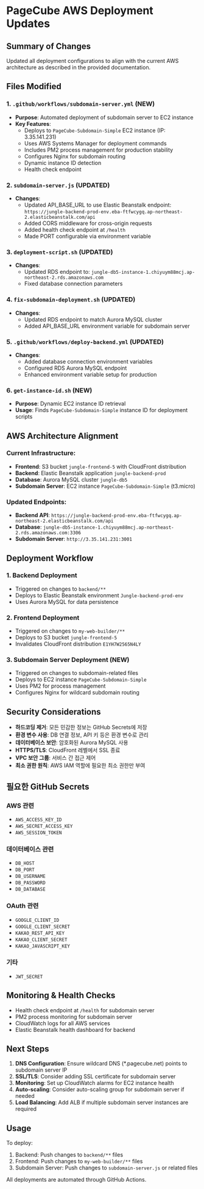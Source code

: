 # PageCube AWS Deployment Updates

## Summary of Changes

Updated all deployment configurations to align with the current AWS architecture as described in the provided documentation.

## Files Modified

### 1. `.github/workflows/subdomain-server.yml` (NEW)
- **Purpose**: Automated deployment of subdomain server to EC2 instance
- **Key Features**:
  - Deploys to `PageCube-Subdomain-Simple` EC2 instance (IP: 3.35.141.231)
  - Uses AWS Systems Manager for deployment commands
  - Includes PM2 process management for production stability
  - Configures Nginx for subdomain routing
  - Dynamic instance ID detection
  - Health check endpoint

### 2. `subdomain-server.js` (UPDATED)
- **Changes**:
  - Updated API_BASE_URL to use Elastic Beanstalk endpoint: `https://jungle-backend-prod-env.eba-ftfwcygq.ap-northeast-2.elasticbeanstalk.com/api`
  - Added CORS middleware for cross-origin requests
  - Added health check endpoint at `/health`
  - Made PORT configurable via environment variable

### 3. `deployment-script.sh` (UPDATED)
- **Changes**:
  - Updated RDS endpoint to: `jungle-db5-instance-1.chiyuym88mcj.ap-northeast-2.rds.amazonaws.com`
  - Fixed database connection parameters

### 4. `fix-subdomain-deployment.sh` (UPDATED)
- **Changes**:
  - Updated RDS endpoint to match Aurora MySQL cluster
  - Added API_BASE_URL environment variable for subdomain server

### 5. `.github/workflows/deploy-backend.yml` (UPDATED)
- **Changes**:
  - Added database connection environment variables
  - Configured RDS Aurora MySQL endpoint
  - Enhanced environment variable setup for production

### 6. `get-instance-id.sh` (NEW)
- **Purpose**: Dynamic EC2 instance ID retrieval
- **Usage**: Finds `PageCube-Subdomain-Simple` instance ID for deployment scripts

## AWS Architecture Alignment

### Current Infrastructure:
- **Frontend**: S3 bucket `jungle-frontend-5` with CloudFront distribution
- **Backend**: Elastic Beanstalk application `jungle-backend-prod`
- **Database**: Aurora MySQL cluster `jungle-db5`
- **Subdomain Server**: EC2 instance `PageCube-Subdomain-Simple` (t3.micro)

### Updated Endpoints:
- **Backend API**: `https://jungle-backend-prod-env.eba-ftfwcygq.ap-northeast-2.elasticbeanstalk.com/api`
- **Database**: `jungle-db5-instance-1.chiyuym88mcj.ap-northeast-2.rds.amazonaws.com:3306`
- **Subdomain Server**: `http://3.35.141.231:3001`

## Deployment Workflow

### 1. Backend Deployment
- Triggered on changes to `backend/**`
- Deploys to Elastic Beanstalk environment `Jungle-backend-prod-env`
- Uses Aurora MySQL for data persistence

### 2. Frontend Deployment
- Triggered on changes to `my-web-builder/**`
- Deploys to S3 bucket `jungle-frontend-5`
- Invalidates CloudFront distribution `E1YH7W2565N4LY`

### 3. Subdomain Server Deployment (NEW)
- Triggered on changes to subdomain-related files
- Deploys to EC2 instance `PageCube-Subdomain-Simple`
- Uses PM2 for process management
- Configures Nginx for wildcard subdomain routing

## Security Considerations

- **하드코딩 제거**: 모든 민감한 정보는 GitHub Secrets에 저장
- **환경 변수 사용**: DB 연결 정보, API 키 등은 환경 변수로 관리
- **데이터베이스 보안**: 암호화된 Aurora MySQL 사용
- **HTTPS/TLS**: CloudFront 레벨에서 SSL 종료
- **VPC 보안 그룹**: 서비스 간 접근 제어
- **최소 권한 원칙**: AWS IAM 역할에 필요한 최소 권한만 부여

## 필요한 GitHub Secrets

### AWS 관련
- `AWS_ACCESS_KEY_ID`
- `AWS_SECRET_ACCESS_KEY`
- `AWS_SESSION_TOKEN`

### 데이터베이스 관련
- `DB_HOST`
- `DB_PORT`
- `DB_USERNAME`
- `DB_PASSWORD`
- `DB_DATABASE`

### OAuth 관련
- `GOOGLE_CLIENT_ID`
- `GOOGLE_CLIENT_SECRET`
- `KAKAO_REST_API_KEY`
- `KAKAO_CLIENT_SECRET`
- `KAKAO_JAVASCRIPT_KEY`

### 기타
- `JWT_SECRET`

## Monitoring & Health Checks

- Health check endpoint at `/health` for subdomain server
- PM2 process monitoring for subdomain server
- CloudWatch logs for all AWS services
- Elastic Beanstalk health dashboard for backend

## Next Steps

1. **DNS Configuration**: Ensure wildcard DNS (*.pagecube.net) points to subdomain server IP
2. **SSL/TLS**: Consider adding SSL certificate for subdomain server
3. **Monitoring**: Set up CloudWatch alarms for EC2 instance health
4. **Auto-scaling**: Consider auto-scaling group for subdomain server if needed
5. **Load Balancing**: Add ALB if multiple subdomain server instances are required

## Usage

To deploy:
1. Backend: Push changes to `backend/**` files
2. Frontend: Push changes to `my-web-builder/**` files  
3. Subdomain Server: Push changes to `subdomain-server.js` or related files

All deployments are automated through GitHub Actions.